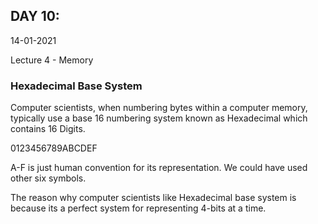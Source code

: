 ## DAY 10:

14-01-2021

Lecture 4 - Memory

### Hexadecimal Base System

Computer scientists, when numbering bytes within a computer memory, typically use a base 16 numbering system known as Hexadecimal which contains 16 Digits.

0123456789ABCDEF

A-F is just human convention for its representation. We could have used other six symbols.

The reason why computer scientists like Hexadecimal base system is because its a perfect system for representing 4-bits at a time.
